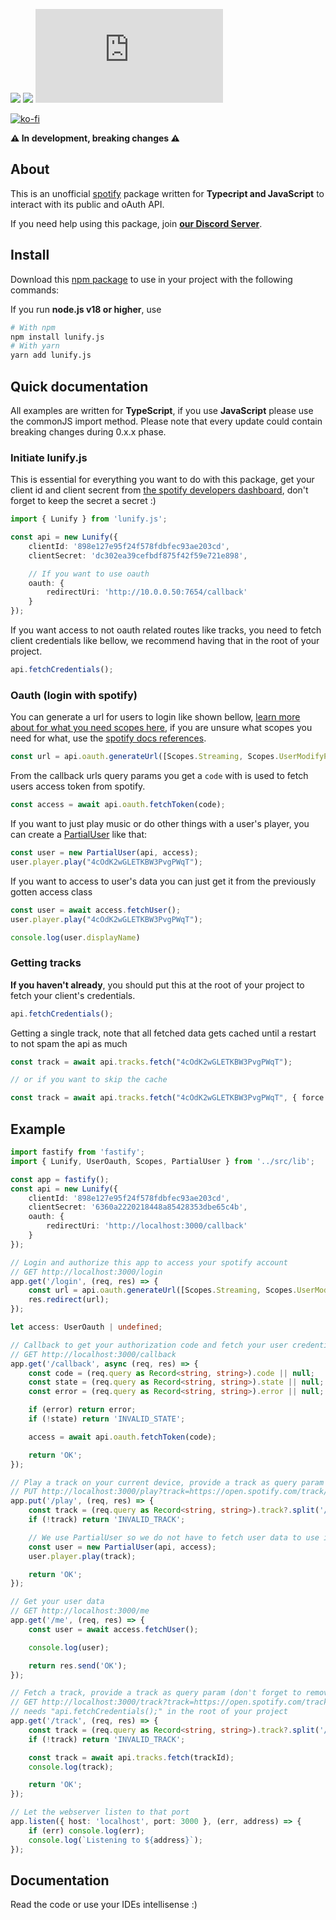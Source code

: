 [![](https://img.shields.io/discord/828676951023550495?color=5865F2&logo=discord&logoColor=white)](https://lunish.nl/support)
![](https://img.shields.io/npm/dt/lunify.js.svg?maxAge=3600)
![](https://img.shields.io/npm/v/lunify.js?maxAge=3600)

[![ko-fi](https://ko-fi.com/img/githubbutton_sm.svg)](https://ko-fi.com/I3I6AFVAP)

**⚠️ In development, breaking changes ⚠️**
## About
This is an unofficial [spotify](https://developer.spotify.com) package written for **Typecript and JavaScript** to interact with its public and oAuth API.

If you need help using this package, join **[our Discord Server](https://discord.com/invite/yYd6YKHQZH)**.

## Install
Download this [npm package](https://www.npmjs.com/package/lunify.js) to use in your project with the following commands:

If you run **node.js v18 or higher**, use
```bash
# With npm
npm install lunify.js
# With yarn
yarn add lunify.js
```

## Quick documentation

All examples are written for **TypeScript**, if you use **JavaScript** please use the commonJS import method. Please note that every update could contain breaking changes during 0.x.x phase.

### Initiate lunify.js
This is essential for everything you want to do with this package, get your client id and client secrent from [the spotify developers dashboard](https://developer.spotify.com/dashboard), don't forget to keep the secret a secret :)
```ts
import { Lunify } from 'lunify.js';

const api = new Lunify({
    clientId: '898e127e95f24f578fdbfec93ae203cd',
    clientSecret: 'dc302ea39cefbdf875f42f59e721e898',

    // If you want to use oauth
    oauth: {
        redirectUri: 'http://10.0.0.50:7654/callback'
    }
});
```

If you want access to not oauth related routes like tracks, you need to fetch client credentials like bellow, we recommend having that in the root of your project.
```ts
api.fetchCredentials();
```

### Oauth (login with spotify)
You can generate a url for users to login like shown bellow, [learn more about for what you need scopes here](https://developer.spotify.com/documentation/web-api/concepts/scopes), if you are unsure what scopes you need for what, use the [spotify docs references](https://developer.spotify.com/documentation).
```ts
const url = api.oauth.generateUrl([Scopes.Streaming, Scopes.UserModifyPlaybackState, Scopes.UserReadPlaybackState]);
```
From the callback urls query params you get a `code` with is used to fetch users access token from spotify.
```ts
const access = await api.oauth.fetchToken(code);
```
If you want to just play music or do other things with a user's player, you can create a [PartialUser](https://github.com/Luna-devv/lunify.js/blob/master/src/lib/structures/user/index.ts#L8) like that:
```ts
const user = new PartialUser(api, access);
user.player.play("4cOdK2wGLETKBW3PvgPWqT");
```
If you want to access to user's data you can just get it from the previously gotten access class
```ts
const user = await access.fetchUser();
user.player.play("4cOdK2wGLETKBW3PvgPWqT");

console.log(user.displayName)
```

### Getting tracks

**If you haven't already**, you should put this at the root of your project to fetch your client's credentials.
```ts
api.fetchCredentials();
```

Getting a single track, note that all fetched data gets cached until a restart to not spam the api as much
```ts
const track = await api.tracks.fetch("4cOdK2wGLETKBW3PvgPWqT");

// or if you want to skip the cache

const track = await api.tracks.fetch("4cOdK2wGLETKBW3PvgPWqT", { force: true });
```

## Example

```ts
import fastify from 'fastify';
import { Lunify, UserOauth, Scopes, PartialUser } from '../src/lib';

const app = fastify();
const api = new Lunify({
    clientId: '898e127e95f24f578fdbfec93ae203cd',
    clientSecret: '6360a2220218448a85428353dbe65c4b',
    oauth: {
        redirectUri: 'http://localhost:3000/callback'
    }
});

// Login and authorize this app to access your spotify account
// GET http://localhost:3000/login
app.get('/login', (req, res) => {
    const url = api.oauth.generateUrl([Scopes.Streaming, Scopes.UserModifyPlaybackState, Scopes.UserReadPlaybackState]);
    res.redirect(url);
});

let access: UserOauth | undefined;

// Callback to get your authorization code and fetch your user credentials (NOT spotify login credentials)
// GET http://localhost:3000/callback
app.get('/callback', async (req, res) => {
    const code = (req.query as Record<string, string>).code || null;
    const state = (req.query as Record<string, string>).state || null;
    const error = (req.query as Record<string, string>).error || null;

    if (error) return error;
    if (!state) return 'INVALID_STATE';

    access = await api.oauth.fetchToken(code);

    return 'OK';
});

// Play a track on your current device, provide a track as query param (don't forget to remove all of spotifies tracking queries from their links)
// PUT http://localhost:3000/play?track=https://open.spotify.com/track/0ZVjgfaC2Ptrod9v6p9KFP
app.put('/play', (req, res) => {
    const track = (req.query as Record<string, string>).track?.split('/track/')?.[1]?.split("?")[0];
    if (!track) return 'INVALID_TRACK';

    // We use PartialUser so we do not have to fetch user data to use it's player
    const user = new PartialUser(api, access);
    user.player.play(track);

    return 'OK';
});

// Get your user data
// GET http://localhost:3000/me
app.get('/me', (req, res) => {
    const user = await access.fetchUser();

    console.log(user);

    return res.send('OK');
});

// Fetch a track, provide a track as query param (don't forget to remove all of spotifies tracking queries from their links) 
// GET http://localhost:3000/track?track=https://open.spotify.com/track/0ZVjgfaC2Ptrod9v6p9KFP
// needs "api.fetchCredentials();" in the root of your project
app.get('/track', (req, res) => {
    const track = (req.query as Record<string, string>).track?.split('/track/')?.[1]?.split("?")[0];
    if (!track) return 'INVALID_TRACK';

    const track = await api.tracks.fetch(trackId);
    console.log(track);

    return 'OK';
});

// Let the webserver listen to that port
app.listen({ host: 'localhost', port: 3000 }, (err, address) => {
    if (err) console.log(err);
    console.log(`Listening to ${address}`);
});
```

## Documentation
Read the code or use your IDEs intellisense :) 
